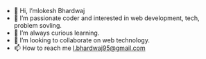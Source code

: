 - 👋 Hi, I’mlokesh Bhardwaj
- 👀 I’m passionate coder and interested in web development, tech, problem sovling.
- 🌱 I’m always curious learning.
- 💞️ I’m looking to collaborate on web technology.
- 📫 How to reach me l.bhardwaj95@gmail.com

<!---
lokeshbhardwaj20/lokeshbhardwaj20 is a ✨ special ✨ repository because its `README.md` (this file) appears on your GitHub profile.
You can click the Preview link to take a look at your changes.
--->
